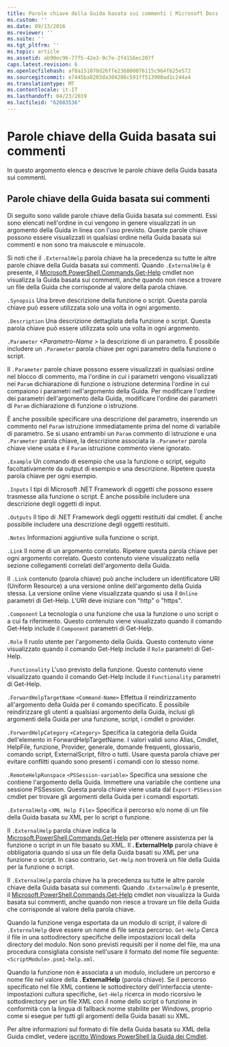 ```yaml
---
title: Parole chiave della Guida basata sui commenti | Microsoft Docs
ms.custom: ''
ms.date: 09/13/2016
ms.reviewer: ''
ms.suite: ''
ms.tgt_pltfrm: ''
ms.topic: article
ms.assetid: ab90ec96-77f5-42e3-9c7e-2f4156ec207f
caps.latest.revision: 6
ms.openlocfilehash: af8a151070d26ffe236800076115c964f625e572
ms.sourcegitcommit: e7445ba8203da304286c591ff513900ad1c244a4
ms.translationtype: MT
ms.contentlocale: it-IT
ms.lasthandoff: 04/23/2019
ms.locfileid: "62083536"
---
```

# <a name="comment-based-help-keywords"></a>Parole chiave della Guida basata sui commenti

In questo argomento elenca e descrive le parole chiave della Guida basata sui commenti.

## <a name="keywords-in-comment-based-help"></a>Parole chiave della Guida basata sui commenti

Di seguito sono valide parole chiave della Guida basata sui commenti. Essi sono elencati nell'ordine in cui vengono in genere visualizzati in un argomento della Guida in linea con l'uso previsto. Queste parole chiave possono essere visualizzati in qualsiasi ordine nella Guida basata sui commenti e non sono tra maiuscole e minuscole.

Si noti che il `.ExternalHelp` parola chiave ha la precedenza su tutte le altre parole chiave della Guida basata sui commenti. Quando `.ExternalHelp` è presente, il [Microsoft.PowerShell.Commands.Get-Help](/dotnet/api/Microsoft.PowerShell.Commands.Get-Help) cmdlet non visualizza la Guida basata sui commenti, anche quando non riesce a trovare un file della Guida che corrisponde al valore della parola chiave.

`.Synopsis` Una breve descrizione della funzione o script. Questa parola chiave può essere utilizzata solo una volta in ogni argomento.

`.Description` Una descrizione dettagliata della funzione o script. Questa parola chiave può essere utilizzata solo una volta in ogni argomento.

`.Parameter` *\<Parametro-Name >* la descrizione di un parametro. È possibile includere un `.Parameter` parola chiave per ogni parametro della funzione o script.

Il `.Parameter` parole chiave possono essere visualizzati in qualsiasi ordine nel blocco di commento, ma l'ordine in cui i parametri vengono visualizzati nei `Param` dichiarazione di funzione o istruzione determina l'ordine in cui compaiono i parametri nell'argomento della Guida. Per modificare l'ordine dei parametri dell'argomento della Guida, modificare l'ordine dei parametri di `Param` dichiarazione di funzione o istruzione.

È anche possibile specificare una descrizione del parametro, inserendo un commento nel `Param` istruzione immediatamente prima del nome di variabile di parametro. Se si usano entrambi un `Param` commento di istruzione e una `.Parameter` parola chiave, la descrizione associata la `.Parameter` parola chiave viene usata e il `Param` istruzione commento viene ignorato.

`.Example` Un comando di esempio che usa la funzione o script, seguito facoltativamente da output di esempio e una descrizione. Ripetere questa parola chiave per ogni esempio.

`.Inputs` I tipi di Microsoft .NET Framework di oggetti che possono essere trasmesse alla funzione o script. È anche possibile includere una descrizione degli oggetti di input.

`.Outputs` Il tipo di .NET Framework degli oggetti restituiti dal cmdlet. È anche possibile includere una descrizione degli oggetti restituiti.

`.Notes` Informazioni aggiuntive sulla funzione o script.

`.Link` Il nome di un argomento correlato. Ripetere questa parola chiave per ogni argomento correlato. Questo contenuto viene visualizzato nella sezione collegamenti correlati dell'argomento della Guida.

Il `.Link` contenuto (parola chiave) può anche includere un identificatore URI (Uniform Resource) a una versione online dell'argomento della Guida stessa. La versione online viene visualizzata quando si usa il `Online` parametri di Get-Help. L'URI deve iniziare con "http" o "https".

`.Component` La tecnologia o una funzione che usa la funzione o uno script o a cui fa riferimento. Questo contenuto viene visualizzato quando il comando Get-Help include il `Component` parametri di Get-Help.

`.Role` Il ruolo utente per l'argomento della Guida. Questo contenuto viene visualizzato quando il comando Get-Help include il `Role` parametri di Get-Help.

`.Functionality` L'uso previsto della funzione. Questo contenuto viene visualizzato quando il comando Get-Help include il `Functionality` parametri di Get-Help.

`.ForwardHelpTargetName` `<Command-Name>` Effettua il reindirizzamento all'argomento della Guida per il comando specificato. È possibile reindirizzare gli utenti a qualsiasi argomento della Guida, inclusi gli argomenti della Guida per una funzione, script, i cmdlet o provider.

`.ForwardHelpCategory` `<Category>` Specifica la categoria della Guida dell'elemento in ForwardHelpTargetName. I valori validi sono Alias, Cmdlet, HelpFile, funzione, Provider, generale, domande frequenti, glossario, comando script, ExternalScript, filtro o tutti. Usare questa parola chiave per evitare conflitti quando sono presenti i comandi con lo stesso nome.

`.RemoteHelpRunspace` `<PSSession-variable>` Specifica una sessione che contiene l'argomento della Guida. Immettere una variabile che contiene una sessione PSSession. Questa parola chiave viene usata dal `Export-PSSession` cmdlet per trovare gli argomenti della Guida per i comandi esportati.

`.ExternalHelp` `<XML Help File>` Specifica il percorso e/o nome di un file della Guida basata su XML per lo script o funzione.

Il `.ExternalHelp` parola chiave indica la [Microsoft.PowerShell.Commands.Get-Help](/dotnet/api/Microsoft.PowerShell.Commands.Get-Help) per ottenere assistenza per la funzione o script in un file basato su XML. Il **. ExternalHelp** parola chiave è obbligatoria quando si usa un file della Guida basati su XML per una funzione o script. In caso contrario, `Get-Help` non troverà un file della Guida per la funzione o script.

Il `.ExternalHelp` parola chiave ha la precedenza su tutte le altre parole chiave della Guida basata sui commenti. Quando `.ExternalHelp` è presente, il [Microsoft.PowerShell.Commands.Get-Help](/dotnet/api/Microsoft.PowerShell.Commands.Get-Help) cmdlet non visualizza la Guida basata sui commenti, anche quando non riesce a trovare un file della Guida che corrisponde al valore della parola chiave.

Quando la funzione venga esportata da un modulo di script, il valore di `.ExternalHelp` deve essere un nome di file senza percorso. `Get-Help` Cerca il file in una sottodirectory specifiche delle impostazioni locali della directory del modulo. Non sono previsti requisiti per il nome del file, ma una procedura consigliata consiste nell'usare il formato del nome file seguente: `<ScriptModule>.psm1-help.xml`.

Quando la funzione non è associata a un modulo, includere un percorso e nome file nel valore della **. ExternalHelp** (parola chiave). Se il percorso specificato nel file XML contiene le sottodirectory dell'interfaccia utente-impostazioni cultura specifiche, `Get-Help` ricerca in modo ricorsivo le sottodirectory per un file XML con il nome dello script o funzione in conformità con la lingua di fallback norme stabilite per Windows, proprio come si esegue per tutti gli argomenti della Guida basati su XML.

Per altre informazioni sul formato di file della Guida basata su XML della Guida cmdlet, vedere [iscritto Windows PowerShell la Guida dei Cmdlet](./writing-help-for-windows-powershell-cmdlets.md).